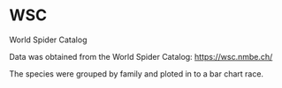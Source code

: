 # WSC
World Spider Catalog

Data was obtained from the World Spider Catalog: https://wsc.nmbe.ch/

The species were grouped by family and ploted in to a bar chart race.
